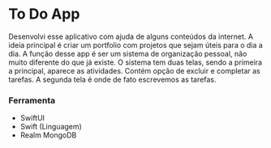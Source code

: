 # To Do App 

Desenvolvi esse aplicativo com ajuda de alguns conteúdos da internet. A ideia principal é criar um portfolio com projetos que sejam úteis para o dia a dia.
A função desse app é ser um sistema de organização pessoal, não muito diferente do que já existe. O sistema tem duas telas, sendo a primeira a principal,
aparece as atividades. Contém opção de excluir e completar as tarefas. A segunda tela é onde de fato escrevemos as tarefas.

### Ferramenta
 
- SwiftUI
- Swift (Linguagem)
- Realm MongoDB


